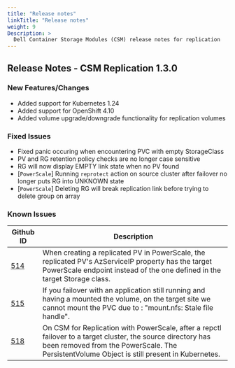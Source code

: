 ```yaml
---
title: "Release notes"
linkTitle: "Release notes"
weight: 9
Description: >
  Dell Container Storage Modules (CSM) release notes for replication
---
```


## Release Notes - CSM Replication 1.3.0

### New Features/Changes
- Added support for Kubernetes 1.24
- Added support for OpenShift 4.10
- Added volume upgrade/downgrade functionality for replication volumes


### Fixed Issues
- Fixed panic occuring when encountering PVC with empty StorageClass
- PV and RG retention policy checks are no longer case sensitive
- RG will now display EMPTY link state when no PV found
- [`PowerScale`] Running `reprotect` action on source cluster after failover no longer puts RG into UNKNOWN state
- [`PowerScale`] Deleting RG will break replication link before trying to delete group on array

### Known Issues

| Github ID | Description  |   
|-----------------------------------------------|-------------------------------------------------------------------------------------------------------------------------------------------------------------------------------------------------------------|
| [514](https://github.com/dell/csm/issues/514) | When creating a replicated PV in PowerScale, the replicated PV's AzServiceIP property has the target PowerScale endpoint instead of the one defined in the target Storage class.                            |   
| [515](https://github.com/dell/csm/issues/515) | If you failover with an application still running and having a mounted the volume, on the target site we cannot mount the PVC due to : "mount.nfs: Stale file handle".                                      |   
| [518](https://github.com/dell/csm/issues/518) | On CSM for Replication with PowerScale, after a repctl failover to a target cluster, the source directory has been removed from the PowerScale. The PersistentVolume Object is still present in Kubernetes. |   
